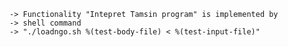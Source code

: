
    -> Functionality "Intepret Tamsin program" is implemented by
    -> shell command
    -> "./loadngo.sh %(test-body-file) < %(test-input-file)"

